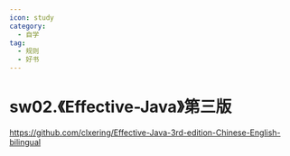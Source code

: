 ```yaml
---
icon: study
category:
  - 自学
tag:
  - 规则
  - 好书
---
```

# sw02.《Effective-Java》第三版


https://github.com/clxering/Effective-Java-3rd-edition-Chinese-English-bilingual
